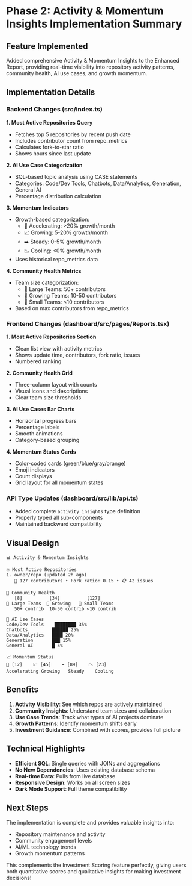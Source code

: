 # Phase 2: Activity & Momentum Insights Implementation Summary

## Feature Implemented
Added comprehensive Activity & Momentum Insights to the Enhanced Report, providing real-time visibility into repository activity patterns, community health, AI use cases, and growth momentum.

## Implementation Details

### Backend Changes (src/index.ts)

**1. Most Active Repositories Query**
- Fetches top 5 repositories by recent push date
- Includes contributor count from repo_metrics
- Calculates fork-to-star ratio
- Shows hours since last update

**2. AI Use Case Categorization**
- SQL-based topic analysis using CASE statements
- Categories: Code/Dev Tools, Chatbots, Data/Analytics, Generation, General AI
- Percentage distribution calculation

**3. Momentum Indicators**
- Growth-based categorization:
  - 🚀 Accelerating: >20% growth/month
  - 📈 Growing: 5-20% growth/month
  - ➡️ Steady: 0-5% growth/month
  - 📉 Cooling: <0% growth/month
- Uses historical repo_metrics data

**4. Community Health Metrics**
- Team size categorization:
  - 🌟 Large Teams: 50+ contributors
  - 👥 Growing Teams: 10-50 contributors
  - 🚀 Small Teams: <10 contributors
- Based on max contributors from repo_metrics

### Frontend Changes (dashboard/src/pages/Reports.tsx)

**1. Most Active Repositories Section**
- Clean list view with activity metrics
- Shows update time, contributors, fork ratio, issues
- Numbered ranking

**2. Community Health Grid**
- Three-column layout with counts
- Visual icons and descriptions
- Clear team size thresholds

**3. AI Use Cases Bar Charts**
- Horizontal progress bars
- Percentage labels
- Smooth animations
- Category-based grouping

**4. Momentum Status Cards**
- Color-coded cards (green/blue/gray/orange)
- Emoji indicators
- Count displays
- Grid layout for all momentum states

### API Type Updates (dashboard/src/lib/api.ts)
- Added complete `activity_insights` type definition
- Properly typed all sub-components
- Maintained backward compatibility

## Visual Design

```
📊 Activity & Momentum Insights

🔥 Most Active Repositories
1. owner/repo (updated 2h ago)
   👥 127 contributors • Fork ratio: 0.15 • 📋 42 issues

👥 Community Health
   [8]          [34]          [127]
🌟 Large Teams  👥 Growing   🚀 Small Teams
   50+ contrib  10-50 contrib <10 contrib

🎯 AI Use Cases
Code/Dev Tools    ████████ 35%
Chatbots         ██████ 25%
Data/Analytics   ████ 20%
Generation       ███ 15%
General AI       █ 5%

📈 Momentum Status
🚀 [12]    📈 [45]    ➡️ [89]    📉 [23]
Accelerating Growing   Steady    Cooling
```

## Benefits

1. **Activity Visibility**: See which repos are actively maintained
2. **Community Insights**: Understand team sizes and collaboration
3. **Use Case Trends**: Track what types of AI projects dominate
4. **Growth Patterns**: Identify momentum shifts early
5. **Investment Guidance**: Combined with scores, provides full picture

## Technical Highlights

- **Efficient SQL**: Single queries with JOINs and aggregations
- **No New Dependencies**: Uses existing database schema
- **Real-time Data**: Pulls from live database
- **Responsive Design**: Works on all screen sizes
- **Dark Mode Support**: Full theme compatibility

## Next Steps

The implementation is complete and provides valuable insights into:
- Repository maintenance and activity
- Community engagement levels
- AI/ML technology trends
- Growth momentum patterns

This complements the Investment Scoring feature perfectly, giving users both quantitative scores and qualitative insights for making investment decisions!
